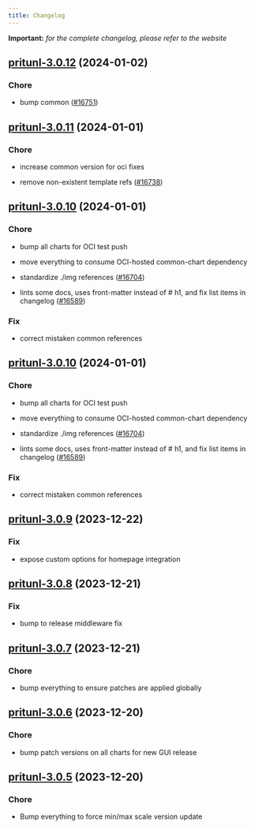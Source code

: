 ```yaml
---
title: Changelog
---
```


**Important:**
*for the complete changelog, please refer to the website*



## [pritunl-3.0.12](https://github.com/truecharts/charts/compare/pritunl-3.0.11...pritunl-3.0.12) (2024-01-02)

### Chore



- bump common ([#16751](https://github.com/truecharts/charts/issues/16751))


## [pritunl-3.0.11](https://github.com/truecharts/charts/compare/pritunl-3.0.10...pritunl-3.0.11) (2024-01-01)

### Chore



- increase common version for oci fixes

- remove non-existent template refs ([#16738](https://github.com/truecharts/charts/issues/16738))


## [pritunl-3.0.10](https://github.com/truecharts/charts/compare/pritunl-3.0.9...pritunl-3.0.10) (2024-01-01)

### Chore



- bump all charts for OCI test push

- move everything to consume OCI-hosted common-chart dependency

- standardize ./img references ([#16704](https://github.com/truecharts/charts/issues/16704))

- lints some docs, uses front-matter instead of # h1, and fix list items in changelog ([#16589](https://github.com/truecharts/charts/issues/16589))

### Fix



- correct mistaken common references


## [pritunl-3.0.10](https://github.com/truecharts/charts/compare/pritunl-3.0.9...pritunl-3.0.10) (2024-01-01)

### Chore



- bump all charts for OCI test push

- move everything to consume OCI-hosted common-chart dependency

- standardize ./img references ([#16704](https://github.com/truecharts/charts/issues/16704))

- lints some docs, uses front-matter instead of # h1, and fix list items in changelog ([#16589](https://github.com/truecharts/charts/issues/16589))

### Fix



- correct mistaken common references
## [pritunl-3.0.9](https://github.com/truecharts/charts/compare/pritunl-3.0.8...pritunl-3.0.9) (2023-12-22)

### Fix

- expose custom options for homepage integration

## [pritunl-3.0.8](https://github.com/truecharts/charts/compare/pritunl-3.0.7...pritunl-3.0.8) (2023-12-21)

### Fix

- bump to release middleware fix

## [pritunl-3.0.7](https://github.com/truecharts/charts/compare/pritunl-3.0.6...pritunl-3.0.7) (2023-12-21)

### Chore

- bump everything to ensure patches are applied globally

## [pritunl-3.0.6](https://github.com/truecharts/charts/compare/pritunl-3.0.5...pritunl-3.0.6) (2023-12-20)

### Chore

- bump patch versions on all charts for new GUI release

## [pritunl-3.0.5](https://github.com/truecharts/charts/compare/pritunl-3.0.4...pritunl-3.0.5) (2023-12-20)

### Chore

- Bump everything to force min/max scale version update


